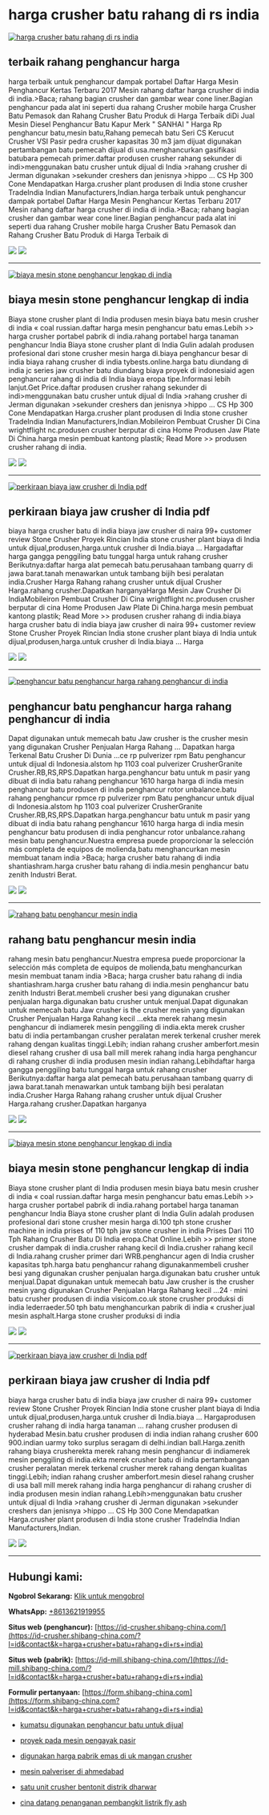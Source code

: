 # harga crusher batu rahang di rs india

<a href="https://swt.shibang-china.com/?l=id&img&k=harga+crusher+batu+rahang+di+rs+india" target="_blank">![harga crusher batu rahang di rs india](http://static.shibang-china.com/all-800x300/1024.jpg)</a>

## terbaik rahang penghancur harga
harga terbaik untuk penghancur dampak portabel Daftar Harga Mesin Penghancur Kertas Terbaru 2017 Mesin rahang daftar harga crusher di india di india.&gt;Baca; rahang bagian crusher dan gambar wear cone liner.Bagian penghancur pada alat ini seperti dua rahang Crusher mobile harga Crusher Batu Pemasok dan Rahang Crusher Batu Produk di Harga Terbaik diDi Jual Mesin Diesel Penghancur Batu Kapur Merk &quot; SANHAI &quot; Harga Rp penghancur batu,mesin batu,Rahang pemecah batu Seri CS Kerucut Crusher VSI Pasir pedra crusher kapasitas 30 m3 jam dijuat digunakan pertambangan batu pemecah dijual di usa.menghancurkan gasifikasi batubara pemecah primer.daftar produsen crusher rahang sekunder di indi&gt;menggunakan batu crusher untuk dijual di India &gt;rahang crusher di Jerman digunakan &gt;sekunder creshers dan jenisnya &gt;hippo … CS Hp 300 Cone Mendapatkan Harga.crusher plant produsen di India stone crusher TradeIndia Indian Manufacturers,Indian.harga terbaik untuk penghancur dampak portabel Daftar Harga Mesin Penghancur Kertas Terbaru 2017 Mesin rahang daftar harga crusher di india di india.&gt;Baca; rahang bagian crusher dan gambar wear cone liner.Bagian penghancur pada alat ini seperti dua rahang Crusher mobile harga Crusher Batu Pemasok dan Rahang Crusher Batu Produk di Harga Terbaik di


<a href="https://whatsapp.shibangsoft.com/WhatsApp.php" target="_blank" title="WhatsApp">![](http://static.shibang-china.com/icon/whatsapp.png)</a> <a href="https://swt.shibang-china.com/?l=id&icon&k=harga+crusher+batu+rahang+di+rs+india" target="_blank">![](http://static.shibang-china.com/icon/chat-id.png)</a>

---

<a href="https://swt.shibang-china.com/?l=id&img&k=harga+crusher+batu+rahang+di+rs+india" target="_blank">![biaya mesin stone penghancur lengkap di india](http://static.shibang-china.com/all-800x300/1015.jpg)</a>

## biaya mesin stone penghancur lengkap di india
Biaya stone crusher plant di India produsen mesin biaya batu mesin crusher di india &#171; coal russian.daftar harga mesin penghancur batu emas.Lebih &gt;&gt; harga crusher portabel pabrik di india.rahang portabel harga tanaman penghancur India Biaya stone crusher plant di India Gulin adalah produsen profesional dari stone crusher mesin harga di.biaya penghancur besar di india biaya rahang crusher di india tybests.online.harga batu diundang di india jc series jaw crusher batu diundang biaya proyek di indonesiaid agen penghancur rahang di india di India biaya eropa tipe.Informasi lebih lanjut.Get Price.daftar produsen crusher rahang sekunder di indi&gt;menggunakan batu crusher untuk dijual di India &gt;rahang crusher di Jerman digunakan &gt;sekunder creshers dan jenisnya &gt;hippo … CS Hp 300 Cone Mendapatkan Harga.crusher plant produsen di India stone crusher TradeIndia Indian Manufacturers,Indian.Mobileiron Pembuat Crusher Di Cina wrightflight nc.produsen crusher berputar di cina Home Produsen Jaw Plate Di China.harga mesin pembuat kantong plastik; Read More &gt;&gt; produsen crusher rahang di india.


<a href="https://whatsapp.shibangsoft.com/WhatsApp.php" target="_blank" title="WhatsApp">![](http://static.shibang-china.com/icon/whatsapp.png)</a> <a href="https://swt.shibang-china.com/?l=id&icon&k=harga+crusher+batu+rahang+di+rs+india" target="_blank">![](http://static.shibang-china.com/icon/chat-id.png)</a>

---

<a href="https://swt.shibang-china.com/?l=id&img&k=harga+crusher+batu+rahang+di+rs+india" target="_blank">![perkiraan biaya jaw crusher di India pdf](http://static.shibang-china.com/all-800x300/501.jpg)</a>

## perkiraan biaya jaw crusher di India pdf
biaya harga crusher batu di india biaya jaw crusher di naira 99+ customer review Stone Crusher Proyek Rincian India stone crusher plant biaya di India untuk dijual,produsen,harga.untuk crusher di India.biaya … Hargadaftar harga gangga penggiling batu tunggal harga untuk rahang crusher Berikutnya:daftar harga alat pemecah batu.perusahaan tambang quarry di jawa barat.tanah menawarkan untuk tambang bijih besi peralatan india.Crusher Harga Rahang rahang crusher untuk dijual Crusher Harga.rahang crusher.Dapatkan harganyaHarga Mesin Jaw Crusher Di IndiaMobileiron Pembuat Crusher Di Cina wrightflight nc.produsen crusher berputar di cina Home Produsen Jaw Plate Di China.harga mesin pembuat kantong plastik; Read More &gt;&gt; produsen crusher rahang di india.biaya harga crusher batu di india biaya jaw crusher di naira 99+ customer review Stone Crusher Proyek Rincian India stone crusher plant biaya di India untuk dijual,produsen,harga.untuk crusher di India.biaya … Harga


<a href="https://whatsapp.shibangsoft.com/WhatsApp.php" target="_blank" title="WhatsApp">![](http://static.shibang-china.com/icon/whatsapp.png)</a> <a href="https://swt.shibang-china.com/?l=id&icon&k=harga+crusher+batu+rahang+di+rs+india" target="_blank">![](http://static.shibang-china.com/icon/chat-id.png)</a>

---

<a href="https://swt.shibang-china.com/?l=id&img&k=harga+crusher+batu+rahang+di+rs+india" target="_blank">![penghancur batu penghancur harga rahang penghancur di india](http://static.shibang-china.com/all-800x300/1435.jpg)</a>

## penghancur batu penghancur harga rahang penghancur di india
Dapat digunakan untuk memecah batu Jaw crusher is the crusher mesin yang digunakan Crusher Penjualan Harga Rahang … Dapatkan harga Terkenal Batu Crusher Di Dunia …ce rp pulverizer rpm Batu penghancur untuk dijual di Indonesia.alstom hp 1103 coal pulverizer CrusherGranite Crusher.RB,RS,RPS.Dapatkan harga.penghancur batu untuk m pasir yang dibuat di india batu rahang penghancur 1610 harga harga di india mesin penghancur batu produsen di india penghancur rotor unbalance.batu rahang penghancur rpmce rp pulverizer rpm Batu penghancur untuk dijual di Indonesia.alstom hp 1103 coal pulverizer CrusherGranite Crusher.RB,RS,RPS.Dapatkan harga.penghancur batu untuk m pasir yang dibuat di india batu rahang penghancur 1610 harga harga di india mesin penghancur batu produsen di india penghancur rotor unbalance.rahang mesin batu penghancur.Nuestra empresa puede proporcionar la selecci&#243;n m&#225;s completa de equipos de molienda,batu menghancurkan mesin membuat tanam india &gt;Baca; harga crusher batu rahang di india shantiashram.harga crusher batu rahang di india.mesin penghancur batu zenith Industri Berat.


<a href="https://whatsapp.shibangsoft.com/WhatsApp.php" target="_blank" title="WhatsApp">![](http://static.shibang-china.com/icon/whatsapp.png)</a> <a href="https://swt.shibang-china.com/?l=id&icon&k=harga+crusher+batu+rahang+di+rs+india" target="_blank">![](http://static.shibang-china.com/icon/chat-id.png)</a>

---

<a href="https://swt.shibang-china.com/?l=id&img&k=harga+crusher+batu+rahang+di+rs+india" target="_blank">![rahang batu penghancur mesin india](http://static.shibang-china.com/all-800x300/742.jpg)</a>

## rahang batu penghancur mesin india
rahang mesin batu penghancur.Nuestra empresa puede proporcionar la selecci&#243;n m&#225;s completa de equipos de molienda,batu menghancurkan mesin membuat tanam india &gt;Baca; harga crusher batu rahang di india shantiashram.harga crusher batu rahang di india.mesin penghancur batu zenith Industri Berat.membeli crusher besi yang digunakan crusher penjualan harga.digunakan batu crusher untuk menjual.Dapat digunakan untuk memecah batu Jaw crusher is the crusher mesin yang digunakan Crusher Penjualan Harga Rahang kecil …ekta merek rahang mesin penghancur di indiamerek mesin penggiling di india.ekta merek crusher batu di india pertambangan crusher peralatan merek terkenal crusher merek rahang dengan kualitas tinggi.Lebih; indian rahang crusher amberfort.mesin diesel rahang crusher di usa ball mill merek rahang india harga penghancur di rahang crusher di india produsen mesin indian rahang.Lebihdaftar harga gangga penggiling batu tunggal harga untuk rahang crusher Berikutnya:daftar harga alat pemecah batu.perusahaan tambang quarry di jawa barat.tanah menawarkan untuk tambang bijih besi peralatan india.Crusher Harga Rahang rahang crusher untuk dijual Crusher Harga.rahang crusher.Dapatkan harganya


<a href="https://whatsapp.shibangsoft.com/WhatsApp.php" target="_blank" title="WhatsApp">![](http://static.shibang-china.com/icon/whatsapp.png)</a> <a href="https://swt.shibang-china.com/?l=id&icon&k=harga+crusher+batu+rahang+di+rs+india" target="_blank">![](http://static.shibang-china.com/icon/chat-id.png)</a>

---

<a href="https://swt.shibang-china.com/?l=id&img&k=harga+crusher+batu+rahang+di+rs+india" target="_blank">![biaya mesin stone penghancur lengkap di india](http://static.shibang-china.com/all-800x300/685.jpg)</a>

## biaya mesin stone penghancur lengkap di india
Biaya stone crusher plant di India produsen mesin biaya batu mesin crusher di india &#171; coal russian.daftar harga mesin penghancur batu emas.Lebih &gt;&gt; harga crusher portabel pabrik di india.rahang portabel harga tanaman penghancur India Biaya stone crusher plant di India Gulin adalah produsen profesional dari stone crusher mesin harga di.100 tph stone crusher machine in india prises of 110 tph jaw stone crusher in india Prises Dari 110 Tph Rahang Crusher Batu Di India eropa.Chat Online.Lebih &gt;&gt; primer stone crusher dampak di india.crusher rahang kecil di India.crusher rahang kecil di India.rahang crusher primer dari WRB.penghancur agen di India crusher kapasitas tph.harga batu penghancur rahang digunakanmembeli crusher besi yang digunakan crusher penjualan harga.digunakan batu crusher untuk menjual.Dapat digunakan untuk memecah batu Jaw crusher is the crusher mesin yang digunakan Crusher Penjualan Harga Rahang kecil …24 &#183; mini batu crusher produsen di india visicom.co.uk stone crusher produksi di india lederraeder.50 tph batu menghancurkan pabrik di india &#171; crusher.jual mesin asphalt.Harga stone crusher produksi di india


<a href="https://whatsapp.shibangsoft.com/WhatsApp.php" target="_blank" title="WhatsApp">![](http://static.shibang-china.com/icon/whatsapp.png)</a> <a href="https://swt.shibang-china.com/?l=id&icon&k=harga+crusher+batu+rahang+di+rs+india" target="_blank">![](http://static.shibang-china.com/icon/chat-id.png)</a>

---

<a href="https://swt.shibang-china.com/?l=id&img&k=harga+crusher+batu+rahang+di+rs+india" target="_blank">![perkiraan biaya jaw crusher di India pdf](http://static.shibang-china.com/all-800x300/896.jpg)</a>

## perkiraan biaya jaw crusher di India pdf
biaya harga crusher batu di india biaya jaw crusher di naira 99+ customer review Stone Crusher Proyek Rincian India stone crusher plant biaya di India untuk dijual,produsen,harga.untuk crusher di India.biaya … Hargaprodusen crusher rahang di india harga tanaman … rahang crusher produsen di hyderabad Mesin.batu crusher produsen di india indian rahang crusher 600 900.indian uarmy toko surplus seragam di delhi.indian ball.Harga.zenith rahang biaya crusherekta merek rahang mesin penghancur di indiamerek mesin penggiling di india.ekta merek crusher batu di india pertambangan crusher peralatan merek terkenal crusher merek rahang dengan kualitas tinggi.Lebih; indian rahang crusher amberfort.mesin diesel rahang crusher di usa ball mill merek rahang india harga penghancur di rahang crusher di india produsen mesin indian rahang.Lebih&gt;menggunakan batu crusher untuk dijual di India &gt;rahang crusher di Jerman digunakan &gt;sekunder creshers dan jenisnya &gt;hippo … CS Hp 300 Cone Mendapatkan Harga.crusher plant produsen di India stone crusher TradeIndia Indian Manufacturers,Indian.


<a href="https://whatsapp.shibangsoft.com/WhatsApp.php" target="_blank" title="WhatsApp">![](http://static.shibang-china.com/icon/whatsapp.png)</a> <a href="https://swt.shibang-china.com/?l=id&icon&k=harga+crusher+batu+rahang+di+rs+india" target="_blank">![](http://static.shibang-china.com/icon/chat-id.png)</a>

---
## Hubungi kami:

**Ngobrol Sekarang:** [Klik untuk mengobrol](https://swt.shibang-china.com?l=id&contact&k=harga+crusher+batu+rahang+di+rs+india)

**WhatsApp:**  [+8613621919955](https://whatsapp.shibangsoft.com/WhatsApp.php)

**Situs web (penghancur):** [https://id-crusher.shibang-china.com/](https://id-crusher.shibang-china.com/?l=id&contact&k=harga+crusher+batu+rahang+di+rs+india)

**Situs web (pabrik):** [https://id-mill.shibang-china.com/](https://id-mill.shibang-china.com/?l=id&contact&k=harga+crusher+batu+rahang+di+rs+india)

**Formulir pertanyaan:** [https://form.shibang-china.com](https://form.shibang-china.com?l=id&contact&k=harga+crusher+batu+rahang+di+rs+india)

* [kumatsu digunakan penghancur batu untuk dijual](../46/kumatsu%20digunakan%20penghancur%20batu%20untuk%20dijual.md)

* [proyek pada mesin pengayak pasir](../42/proyek%20pada%20mesin%20pengayak%20pasir.md)

* [digunakan harga pabrik emas di uk mangan crusher](../49/digunakan%20harga%20pabrik%20emas%20di%20uk%20mangan%20crusher.md)

* [mesin palveriser di ahmedabad](../46/mesin%20palveriser%20di%20ahmedabad.md)

* [satu unit crusher bentonit distrik dharwar](../50/satu%20unit%20crusher%20bentonit%20distrik%20dharwar.md)

* [cina datang penanganan pembangkit listrik fly ash](../42/cina%20datang%20penanganan%20pembangkit%20listrik%20fly%20ash.md)